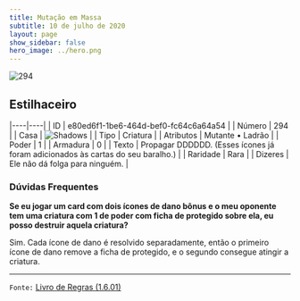 ```yaml
---
title: Mutação em Massa
subtitle: 10 de julho de 2020
layout: page
show_sidebar: false
hero_image: ../hero.png
---
```


![294](https://cdn.keyforgegame.com/media/card_front/pt/479_294_R85W5MFP9FQ2_pt.png)

## Estilhaceiro

|----|----|
| ID | e80ed6f1-1be6-464d-bef0-fc64c6a64a54 |
| Número | 294 |
| Casa | ![Shadows](https://archonarcana.com/images/thumb/e/ee/Shadows.png/22px-Shadows.png "Sombras") |
| Tipo | Criatura |
| Atributos | Mutante • Ladrão |
| Poder | 1 |
| Armadura | 0 |
| Texto | Propagar DDDDDD. (Esses ícones já foram adicionados às cartas do seu baralho.) |
| Raridade | Rara |
| Dizeres | Ele não dá folga para ninguém. |

### Dúvidas Frequentes

**Se eu jogar um card com dois ícones de dano bônus e o meu
oponente tem uma criatura com 1 de poder com ficha de protegido
sobre ela, eu posso destruir aquela criatura?**

Sim. Cada ícone de dano é resolvido separadamente, então o primeiro
ícone de dano remove a ficha de protegido, e o segundo consegue
atingir a criatura.

<hr/>

`Fonte:` [Livro de Regras (1.6.01)](https://drive.google.com/open?id=1YNhLKUC0xfriiMwFYpDu1Go3zPJw6gYo)
